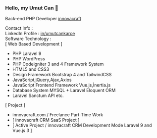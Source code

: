 ### Hello, my Umut Can 👋

Back-end PHP Developer [innovacraft](https://www.innovacraft.com) 

Contact Info : <br />
LinkedIn Profile : [in/umutcankarce](https://linkedin.com/in/umutcankarce) <br />
Software Technology : <br />
[ Web Based Development ]
+ PHP Laravel 9
+ PHP WordPress 
+ PHP Codeigniter 3 and 4 Framework System 
+ HTML5 and CSS3
+ Design Framework Bootstrap 4 and TailwindCSS
+ JavaScript,jQuery,Ajax,Axios
+ JavaScript Frontend Framework Vue.js,İnertia.js
+ Database System MYSQL + Laravel Eloquent ORM
+ Laravel Sanctum API etc.

[ Project ]
+ innovacraft.com / Freelance Part-Time Work
+ [ innovacraft CRM SaaS Project ]
+ [ Active Project / innovacraft CRM Development Mode Laravel 9 and Vue.js 3 ]
